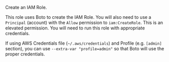 Create an IAM Role.

This role uses Boto to create the IAM Role. You will also need to use a `Principal` (account) with the `Allow` permission to `iam:CreateRole`.
This is an elevated permission. You will need to run this role with appropriate credentials.

If using AWS Credentials file (`~/.aws/credentials`) and Profile (e.g. `[admin]` section), you can use `--extra-var "profile=admin"` so that Boto will use the proper credentials.

